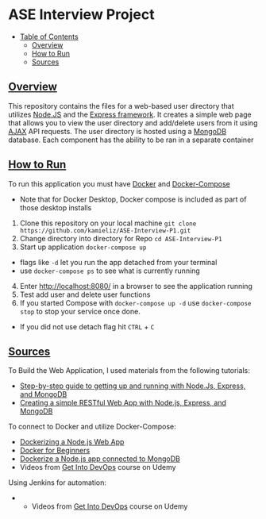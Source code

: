  # ASE Interview Project

- [Table of Contents](#table-of-contents)
  * [Overview](#overview)
  * [How to Run](#how-to-run)
  * [Sources](#sources)
 
  
  
  
## [Overview](#overview)
This repository contains the files for a web-based user directory that utilizes [Node.JS](https://www.w3schools.com/nodejs/nodejs_intro.asp) and the [Express framework](https://expressjs.com/). It creates a simple web page that allows you to view the user directory and add/delete users from it using [AJAX](https://www.w3schools.com/whatis/whatis_ajax.asp) API requests. The user directory is hosted using a [MongoDB](https://www.mongodb.com/what-is-mongodb) database. Each component has the ability to be ran in a separate container 
  
   
## [How to Run](#how-to-run)
To run this application you must have [Docker](https://docs.docker.com/install/) and [Docker-Compose](https://docs.docker.com/compose/install/)
- Note that for Docker Desktop, Docker compose is included as part of those desktop installs
1. Clone this repository on your local machine
`git clone https://github.com/kamieliz/ASE-Interview-P1.git`
2. Change directory into directory for Repo
`cd ASE-Interview-P1`
3. Start up application
`docker-compose up`
- flags like `-d` let you run the app detached from your terminal
- use `docker-compose ps` to see what is currently running
4. Enter [http://localhost:8080/](http://localhost:8080/) in a browser to see the application running
5. Test add user and delete user functions
6. If you started Compose with `docker-compose up -d` use `docker-compose stop` to stop your service once done.
- If you did not use detach flag hit `CTRL` + `C`


## [Sources](#sources)
To Build the Web Application, I used materials from the following tutorials:
- [Step-by-step guide to getting up and running with Node.Js, Express, and MongoDB](https://closebrace.com/tutorials/2017-03-02/the-dead-simple-step-by-step-guide-for-front-end-developers-to-getting-up-and-running-with-nodejs-express-and-mongodb)
- [Creating a simple RESTful Web App with Node.js, Express, and MongoDB](https://closebrace.com/tutorials/2017-03-02/creating-a-simple-restful-web-app-with-nodejs-express-and-mongodb)

To connect to Docker and utilize Docker-Compose:
- [Dockerizing a Node.js Web App](https://nodejs.org/de/docs/guides/nodejs-docker-webapp/)
- [Docker for Beginners](https://docker-curriculum.com/)
- [Dockerize a Node.js app connected to MongoDB](https://docker-curriculum.com/)
- Videos from [Get Into DevOps](https://www.udemy.com/course/devops-masterclass/) course on Udemy

Using Jenkins for automation:
- - Videos from [Get Into DevOps](https://www.udemy.com/course/devops-masterclass/) course on Udemy




 